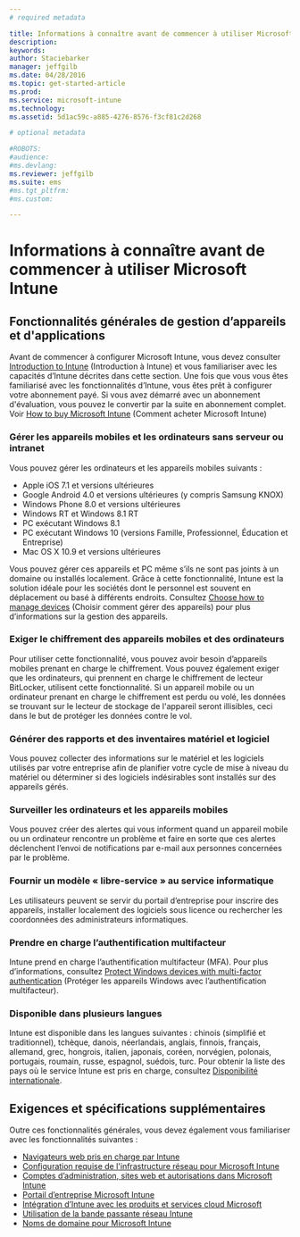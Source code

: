 ```yaml
---
# required metadata

title: Informations à connaître avant de commencer à utiliser Microsoft Intune | Microsoft Intune
description:
keywords:
author: Staciebarker
manager: jeffgilb
ms.date: 04/28/2016
ms.topic: get-started-article
ms.prod:
ms.service: microsoft-intune
ms.technology:
ms.assetid: 5d1ac59c-a885-4276-8576-f3cf81c2d268

# optional metadata

#ROBOTS:
#audience:
#ms.devlang:
ms.reviewer: jeffgilb
ms.suite: ems
#ms.tgt_pltfrm:
#ms.custom:

---
```


# Informations à connaître avant de commencer à utiliser Microsoft Intune

## Fonctionnalités générales de gestion d’appareils et d'applications
Avant de commencer à configurer Microsoft Intune, vous devez consulter [Introduction to Intune](/intune/understand-explore/introduction-to-microsoft-intune) (Introduction à Intune) et vous familiariser avec les capacités d’Intune décrites dans cette section. Une fois que vous vous êtes familiarisé avec les fonctionnalités d’Intune, vous êtes prêt à configurer votre abonnement payé. Si vous avez démarré avec un abonnement d'évaluation, vous pouvez le convertir par la suite en abonnement complet. Voir [How to buy Microsoft Intune](http://www.microsoft.com/en-us/server-cloud/products/microsoft-intune/Purchasing.aspx) (Comment acheter Microsoft Intune)

### Gérer les appareils mobiles et les ordinateurs sans serveur ou intranet
Vous pouvez gérer les ordinateurs et les appareils mobiles suivants :

-   Apple iOS 7.1 et versions ultérieures
-   Google Android 4.0 et versions ultérieures (y compris Samsung KNOX)
-   Windows Phone 8.0 et versions ultérieures
-   Windows RT et Windows 8.1 RT
-   PC exécutant Windows 8.1
-   PC exécutant Windows 10 (versions Famille, Professionnel, Éducation et Entreprise)
-   Mac OS X 10.9 et versions ultérieures

Vous pouvez gérer ces appareils et PC même s’ils ne sont pas joints à un domaine ou installés localement. Grâce à cette fonctionnalité, Intune est la solution idéale pour les sociétés dont le personnel est souvent en déplacement ou basé à différents endroits. Consultez [Choose how to manage devices](/Intune/Deploy-use/choose-how-to-manage-devices) (Choisir comment gérer des appareils) pour plus d’informations sur la gestion des appareils.

### Exiger le chiffrement des appareils mobiles et des ordinateurs
Pour utiliser cette fonctionnalité, vous pouvez avoir besoin d’appareils mobiles prenant en charge le chiffrement. Vous pouvez également exiger que les ordinateurs, qui prennent en charge le chiffrement de lecteur BitLocker, utilisent cette fonctionnalité. Si un appareil mobile ou un ordinateur prenant en charge le chiffrement est perdu ou volé, les données se trouvant sur le lecteur de stockage de l'appareil seront illisibles, ceci dans le but de protéger les données contre le vol.

### Générer des rapports et des inventaires matériel et logiciel
Vous pouvez collecter des informations sur le matériel et les logiciels utilisés par votre entreprise afin de planifier votre cycle de mise à niveau du matériel ou déterminer si des logiciels indésirables sont installés sur des appareils gérés.

### Surveiller les ordinateurs et les appareils mobiles
Vous pouvez créer des alertes qui vous informent quand un appareil mobile ou un ordinateur rencontre un problème et faire en sorte que ces alertes déclenchent l’envoi de notifications par e-mail aux personnes concernées par le problème.

### Fournir un modèle « libre-service » au service informatique
Les utilisateurs peuvent se servir du portail d’entreprise pour inscrire des appareils, installer localement des logiciels sous licence ou rechercher les coordonnées des administrateurs informatiques.

### Prendre en charge l’authentification multifacteur
Intune prend en charge l’authentification multifacteur (MFA). Pour plus d’informations, consultez [Protect Windows devices with multi-factor authentication](/intune/deploy-use/protect-windows-devices-with-multi-factor-authentication) (Protéger les appareils Windows avec l’authentification multifacteur).

### Disponible dans plusieurs langues
Intune est disponible dans les langues suivantes : chinois (simplifié et traditionnel), tchèque, danois, néerlandais, anglais, finnois, français, allemand, grec, hongrois, italien, japonais, coréen, norvégien, polonais, portugais, roumain, russe, espagnol, suédois, turc. Pour obtenir la liste des pays où le service Intune est pris en charge, consultez [Disponibilité internationale](https://products.office.com/en-us/business/international-availability).

## Exigences et spécifications supplémentaires   
Outre ces fonctionnalités générales, vous devez également vous familiariser avec les fonctionnalités suivantes :

- [Navigateurs web pris en charge par Intune](supported-web-browsers.md)</br>
- [Configuration requise de l'infrastructure réseau pour Microsoft Intune](network-infrastructure-requirements-for-microsoft-intune.md)</br>
- [Comptes d’administration, sites web et autorisations dans Microsoft Intune](administrative-accounts-websites-perms.md)</br>
- [Portail d’entreprise Microsoft Intune](microsoft-intune-company-portal.md)</br>
- [Intégration d’Intune avec les produits et services cloud Microsoft](integration-with-cloud-services.md)</br>
- [Utilisation de la bande passante réseau Intune](network-bandwidth-use.md)</br>
- [Noms de domaine pour Microsoft Intune](domain-names-for-microsoft-intune.md)


<!--HONumber=Jun16_HO1-->


